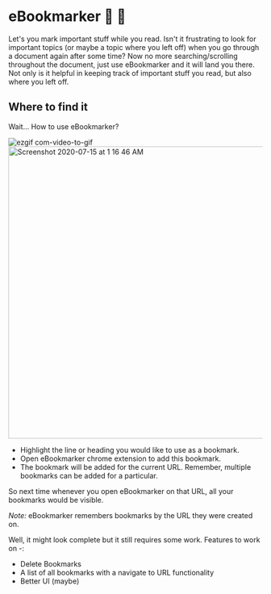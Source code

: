 # eBookmarker 🔖 🔖

Let's you mark important stuff while you read. Isn't it frustrating to look for important topics (or maybe a topic where you left off) when you go through a document again after some time? Now no more searching/scrolling throughout the document, just use eBookmarker and it will land you there. Not only is it helpful in keeping track of important stuff you read, but also where you left off.

## Where to find it

Wait... How to use eBookmarker?

![ezgif com-video-to-gif](https://user-images.githubusercontent.com/20151526/87469448-ecb56300-c638-11ea-8028-c312c5f37310.gif)
<img width="579" alt="Screenshot 2020-07-15 at 1 16 46 AM" src="https://user-images.githubusercontent.com/20151526/87469476-f9d25200-c638-11ea-823e-5005351343bb.png">

- Highlight the line or heading you would like to use as a bookmark.
- Open eBookmarker chrome extension to add this bookmark.
- The bookmark will be added for the current URL. Remember, multiple bookmarks can be added for a particular.

So next time whenever you open eBookmarker on that URL, all your bookmarks would be visible.

*Note:* eBookmarker remembers bookmarks by the URL they were created on.

Well, it might look complete but it still requires some work.
Features to work on -:
 - Delete Bookmarks
 - A list of all bookmarks with a navigate to URL functionality
 - Better UI (maybe)
